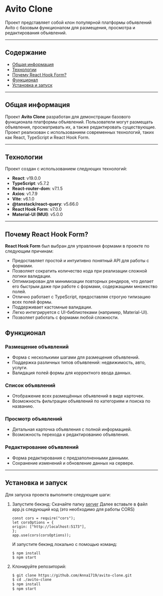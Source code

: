 # Avito Clone

Проект представляет собой клон популярной платформы объявлений Avito с базовым функционалом для размещения, просмотра и редактирования объявлений.

---

## Содержание

- [Общая информация](#общая-информация)
- [Технологии](#технологии)
- [Почему React Hook Form?](#почему-react-hook-form)
- [Функционал](#функционал)
- [Установка и запуск](#установка-и-запуск)

---

## Общая информация

Проект **Avito Clone** разработан для демонстрации базового функционала платформы объявлений. Пользователи могут размещать объявления, просматривать их, а также редактировать существующие. Проект реализован с использованием современных технологий, таких как React, TypeScript и React Hook Form.

---

## Технологии

Проект создан с использованием следующих технологий:

- **React**: v19.0.0
- **TypeScript**: v5.7.2
- **React-router-dom**: v7.1.5
- **Axios**: v1.7.9
- **Vite**: v6.1.0
- **@tanstack/react-query**: v5.66.0
- **React Hook Form**: v7.0.0
- **Material-UI (MUI)**: v5.0.0

---

## Почему React Hook Form?

**React Hook Form** был выбран для управления формами в проекте по следующим причинам:

- Предоставляет простой и интуитивно понятный API для работы с формами.
- Позволяет сократить количество кода при реализации сложной логики валидации.
- Оптимизирован для минимизации повторных рендеров, что делает его быстрым даже при работе с формами, содержащими множество полей.
- Отлично работает с TypeScript, предоставляя строгую типизацию всех полей формы.
- Поддерживает кастомные валидации.
- Легко интегрируется с UI-библиотеками (например, Material-UI).
- Позволяет работать с формами любой сложности.

## Функционал

### Размещение объявлений

- Форма с несколькими шагами для размещения объявлений.
- Поддержка различных типов объявлений: недвижимость, авто, услуги.
- Валидация полей формы для корректного ввода данных.

### Список объявлений

- Отображение всех размещённых объявлений в виде карточек.
- Возможность фильтрации объявлений по категориям и поиска по названию.

### Просмотр объявлений

- Детальная карточка объявления с полной информацией.
- Возможность перехода к редактированию объявления.

### Редактирование объявлений

- Форма редактирования с предзаполненными данными.
- Сохранение изменений и обновление данных на сервере.

---

## Установка и запуск

Для запуска проекта выполните следующие шаги:

1. Запустите бекэнд:
   Скачайте папку [server](https://github.com/avito-tech/tech-internship/tree/main/Tech%20Internships/Frontend/Frontend-trainee-assignment-winter-2025/server)
   Далее вставьте в файл app.js следующий код (это необходимо для работы CORS)

   ```
   const cors = require("cors");
   let corsOptions = {
   origin: ["http://localhost:5173"],
   };
   app.use(cors(corsOptions));
   ```
   
   И запустите бекэнд локально с помощью команд:
   ```
   $ npm install
   $ npm start
   ```
  

2. Клонируйте репозиторий:

   ```bash
   $ git clone https://github.com/Anna1719/avito-clone.git
   $ cd ./avito-clone
   $ npm install
   $ npm start
   ```
